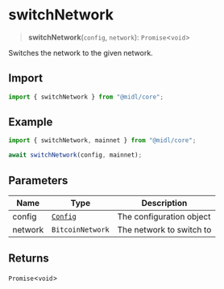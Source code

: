 # switchNetwork

> **switchNetwork**(`config`, `network`): `Promise`\<`void`\>

Switches the network to the given network.

## Import

```ts
import { switchNetwork } from "@midl/core";
```

## Example

```ts
import { switchNetwork, mainnet } from "@midl/core";

await switchNetwork(config, mainnet);
```

## Parameters

| Name    | Type                                                            | Description              |
| ------- | --------------------------------------------------------------- | ------------------------ |
| config  | [`Config`](../configuration.md#creating-a-configuration-object) | The configuration object |
| network | `BitcoinNetwork`                                                | The network to switch to |

## Returns

`Promise`\<`void`\>
